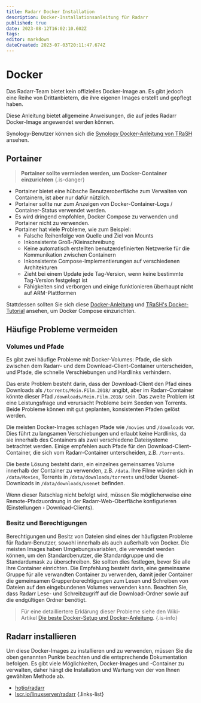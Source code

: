 ```yaml
---
title: Radarr Docker Installation
description: Docker-Installationsanleitung für Radarr
published: true
date: 2023-08-12T16:02:10.602Z
tags: 
editor: markdown
dateCreated: 2023-07-03T20:11:47.674Z
---
```


# Docker

Das Radarr-Team bietet kein offizielles Docker-Image an. Es gibt jedoch eine Reihe von Drittanbietern, die ihre eigenen Images erstellt und gepflegt haben.

Diese Anleitung bietet allgemeine Anweisungen, die auf jedes Radarr Docker-Image angewendet werden können.

Synology-Benutzer können sich die [Synology Docker-Anleitung von TRaSH](https://trash-guides.info/Hardlinks/How-to-setup-for/Synology/) ansehen.

## Portainer

> **Portainer sollte vermieden werden, um Docker-Container einzurichten** {.is-danger}

- Portainer bietet eine hübsche Benutzeroberfläche zum Verwalten von Containern, ist aber nur dafür nützlich.
- Portainer sollte nur zum Anzeigen von Docker-Container-Logs / Container-Status verwendet werden.
- Es wird dringend empfohlen, Docker Compose zu verwenden und Portainer nicht zu verwenden.
- Portainer hat viele Probleme, wie zum Beispiel:
  - Falsche Reihenfolge von Quelle und Ziel von Mounts
  - Inkonsistente Groß-/Kleinschreibung
  - Keine automatisch erstellten benutzerdefinierten Netzwerke für die Kommunikation zwischen Containern
  - Inkonsistente Compose-Implementierungen auf verschiedenen Architekturen
  - Zieht bei einem Update jede Tag-Version, wenn keine bestimmte Tag-Version festgelegt ist
  - Fähigkeiten sind verborgen und einige funktionieren überhaupt nicht auf ARM-Plattformen

Stattdessen sollten Sie sich diese [Docker-Anleitung](/docker-guide) und [TRaSH's Docker-Tutorial](https://trash-guides.info/hardlinks/) ansehen, um Docker Compose einzurichten.

## Häufige Probleme vermeiden

### Volumes und Pfade

Es gibt zwei häufige Probleme mit Docker-Volumes: Pfade, die sich zwischen dem Radarr- und dem Download-Client-Container unterscheiden, und Pfade, die schnelle Verschiebungen und Hardlinks verhindern.

Das erste Problem besteht darin, dass der Download-Client den Pfad eines Downloads als `/torrents/Mein.Film.2018/` angibt, aber im Radarr-Container könnte dieser Pfad `/downloads/Mein.Film.2018/` sein. Das zweite Problem ist eine Leistungsfrage und verursacht Probleme beim Seeden von Torrents. Beide Probleme können mit gut geplanten, konsistenten Pfaden gelöst werden.

Die meisten Docker-Images schlagen Pfade wie `/movies` und `/downloads` vor. Dies führt zu langsamen Verschiebungen und erlaubt keine Hardlinks, da sie innerhalb des Containers als zwei verschiedene Dateisysteme betrachtet werden. Einige empfehlen auch Pfade für den Download-Client-Container, die sich vom Radarr-Container unterscheiden, z.B. `/torrents`.

Die beste Lösung besteht darin, ein einzelnes gemeinsames Volume innerhalb der Container zu verwenden, z.B. `/data`. Ihre Filme würden sich in `/data/Movies`, Torrents in `/data/downloads/torrents` und/oder Usenet-Downloads in `/data/downloads/usenet` befinden.

Wenn dieser Ratschlag nicht befolgt wird, müssen Sie möglicherweise eine Remote-Pfadzuordnung in der Radarr-Web-Oberfläche konfigurieren (Einstellungen › Download-Clients).

### Besitz und Berechtigungen

Berechtigungen und Besitz von Dateien sind eines der häufigsten Probleme für Radarr-Benutzer, sowohl innerhalb als auch außerhalb von Docker. Die meisten Images haben Umgebungsvariablen, die verwendet werden können, um den Standardbenutzer, die Standardgruppe und die Standardumask zu überschreiben. Sie sollten dies festlegen, bevor Sie alle Ihre Container einrichten. Die Empfehlung besteht darin, eine gemeinsame Gruppe für alle verwandten Container zu verwenden, damit jeder Container die gemeinsamen Gruppenberechtigungen zum Lesen und Schreiben von Dateien auf den eingebundenen Volumes verwenden kann.
Beachten Sie, dass Radarr Lese- und Schreibzugriff auf die Download-Ordner sowie auf die endgültigen Ordner benötigt.

> Für eine detailliertere Erklärung dieser Probleme siehe den Wiki-Artikel [Die beste Docker-Setup und Docker-Anleitung](/docker-guide).
{.is-info}

## Radarr installieren

Um diese Docker-Images zu installieren und zu verwenden, müssen Sie die oben genannten Punkte beachten und die entsprechende Dokumentation befolgen. Es gibt viele Möglichkeiten, Docker-Images und -Container zu verwalten, daher hängt die Installation und Wartung von der von Ihnen gewählten Methode ab.

- [hotio/radarr](https://hotio.dev/containers/radarr/)
- [lscr.io/linuxserver/radarr](https://docs.linuxserver.io/images/docker-radarr)
{.links-list}